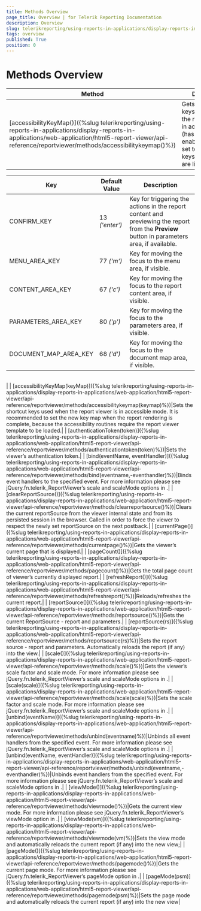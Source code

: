 ```yaml
---
title: Methods Overview
page_title: Overview | for Telerik Reporting Documentation
description: Overview
slug: telerikreporting/using-reports-in-applications/display-reports-in-applications/web-application/html5-report-viewer/api-reference/reportviewer/methods/overview
tags: overview
published: True
position: 0
---
```


# Methods Overview



| Method | Description |
| ------ | ------ |
| [accessibilityKeyMap()]({%slug telerikreporting/using-reports-in-applications/display-reports-in-applications/web-application/html5-report-viewer/api-reference/reportviewer/methods/accessibilitykeymap()%})|Gets the shortcut keys used when the report viewer is in accessible mode (has its enableAccessibility set to __true__ . The keys in the map are listed below|

 Key | Default Value | Description |
| ------ | ------ | ------ |
|CONFIRM_KEY|13 *('enter')* |Key for triggering the actions in the report content and previewing the report from the __Preview__ button in parameters area, if available.|
|MENU_AREA_KEY|77 *('m')* |Key for moving the focus to the menu area, if visible.|
|CONTENT_AREA_KEY|67 *('c')* |Key for moving the focus to the report content area, if visible.|
|PARAMETERS_AREA_KEY|80 *('p')* |Key for moving the focus to the parameters area, if visible.|
|DOCUMENT_MAP_AREA_KEY|68 *('d')* |Key for moving the focus to the document map area, if visible.

|   |   |
| ------ | ------ |
|
| [accessibilityKeyMap(keyMap)]({%slug telerikreporting/using-reports-in-applications/display-reports-in-applications/web-application/html5-report-viewer/api-reference/reportviewer/methods/accessibilitykeymap(keymap)%})|Sets the shortcut keys used when the report viewer is in accessible mode. It is recommended to set the new key map when the report rendering is complete, because the accessibility routines require the report viewer template to be loaded.|
| [authenticationToken(token)]({%slug telerikreporting/using-reports-in-applications/display-reports-in-applications/web-application/html5-report-viewer/api-reference/reportviewer/methods/authenticationtoken(token)%})|Sets the viewer’s authentication token.|
| [bind(eventName, eventHandler)]({%slug telerikreporting/using-reports-in-applications/display-reports-in-applications/web-application/html5-report-viewer/api-reference/reportviewer/methods/bind(eventname,-eventhandler)%})|Binds event handlers to the specified event. For more information please see jQuery.fn.telerik_ReportViewer’s scale and scaleMode options in [](c578f366-93da-4dd1-8972-6efbc5a1790b#Options).|
| [clearReportSource()]({%slug telerikreporting/using-reports-in-applications/display-reports-in-applications/web-application/html5-report-viewer/api-reference/reportviewer/methods/clearreportsource()%})|Clears the current reportSource from the viewer internal state and from its persisted session in the browser. Called in order to force the viewer to respect the newly set reportSource on the next postback.|
| [currentPage()]({%slug telerikreporting/using-reports-in-applications/display-reports-in-applications/web-application/html5-report-viewer/api-reference/reportviewer/methods/currentpage()%})|Gets the viewer’s current page that is displayed.|
| [pageCount()]({%slug telerikreporting/using-reports-in-applications/display-reports-in-applications/web-application/html5-report-viewer/api-reference/reportviewer/methods/pagecount()%})|Gets the total page count of viewer’s currently displayed report.|
| [refreshReport()]({%slug telerikreporting/using-reports-in-applications/display-reports-in-applications/web-application/html5-report-viewer/api-reference/reportviewer/methods/refreshreport()%})|Reloads/refreshes the current report.|
| [reportSource()]({%slug telerikreporting/using-reports-in-applications/display-reports-in-applications/web-application/html5-report-viewer/api-reference/reportviewer/methods/reportsource()%})|Gets the current ReportSource - report and parameters.|
| [reportSource(rs)]({%slug telerikreporting/using-reports-in-applications/display-reports-in-applications/web-application/html5-report-viewer/api-reference/reportviewer/methods/reportsource(rs)%})|Sets the report source - report and parameters. Automatically reloads the report (if any) into the view.|
| [scale()]({%slug telerikreporting/using-reports-in-applications/display-reports-in-applications/web-application/html5-report-viewer/api-reference/reportviewer/methods/scale()%})|Gets the viewer’s scale factor and scale mode. For more information please see jQuery.fn.telerik_ReportViewer’s scale and scaleMode options in [](c578f366-93da-4dd1-8972-6efbc5a1790b#Options).|
| [scale(scale)]({%slug telerikreporting/using-reports-in-applications/display-reports-in-applications/web-application/html5-report-viewer/api-reference/reportviewer/methods/scale(scale)%})|Sets the scale factor and scale mode. For more information please see jQuery.fn.telerik_ReportViewer’s scale and scaleMode options in [](c578f366-93da-4dd1-8972-6efbc5a1790b#Options).|
| [unbind(eventName)]({%slug telerikreporting/using-reports-in-applications/display-reports-in-applications/web-application/html5-report-viewer/api-reference/reportviewer/methods/unbind(eventname)%})|Unbinds all event handlers from the specified event. For more information please see jQuery.fn.telerik_ReportViewer’s scale and scaleMode options in [](c578f366-93da-4dd1-8972-6efbc5a1790b#Options).|
| [unbind(eventName, eventHandler)]({%slug telerikreporting/using-reports-in-applications/display-reports-in-applications/web-application/html5-report-viewer/api-reference/reportviewer/methods/unbind(eventname,-eventhandler)%})|Unbinds event handlers from the specified event. For more information please see jQuery.fn.telerik_ReportViewer’s scale and scaleMode options in [](c578f366-93da-4dd1-8972-6efbc5a1790b#Options).|
| [viewMode()]({%slug telerikreporting/using-reports-in-applications/display-reports-in-applications/web-application/html5-report-viewer/api-reference/reportviewer/methods/viewmode()%})|Gets the current view mode. For more information please see jQuery.fn.telerik_ReportViewer’s viewMode option in [](c578f366-93da-4dd1-8972-6efbc5a1790b#Options).|
| [viewMode(vm)]({%slug telerikreporting/using-reports-in-applications/display-reports-in-applications/web-application/html5-report-viewer/api-reference/reportviewer/methods/viewmode(vm)%})|Sets the view mode and automatically reloads the current report (if any) into the new view;|
| [pageMode()]({%slug telerikreporting/using-reports-in-applications/display-reports-in-applications/web-application/html5-report-viewer/api-reference/reportviewer/methods/pagemode()%})|Gets the current page mode. For more information please see jQuery.fn.telerik_ReportViewer’s pageMode option in [](c578f366-93da-4dd1-8972-6efbc5a1790b#Options).|
| [pageMode(psm)]({%slug telerikreporting/using-reports-in-applications/display-reports-in-applications/web-application/html5-report-viewer/api-reference/reportviewer/methods/pagemode(psm)%})|Sets the page mode and automatically reloads the current report (if any) into the new view|

